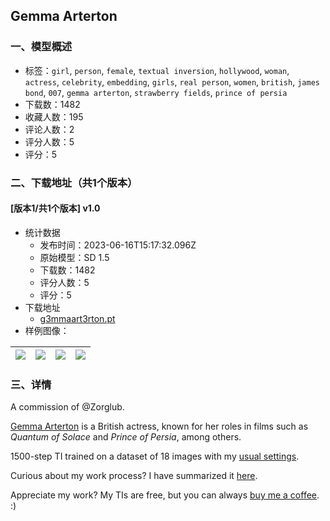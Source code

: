 ## Gemma Arterton
### 一、模型概述

- 标签：`girl`, `person`, `female`, `textual inversion`, `hollywood`, `woman`, `actress`, `celebrity`, `embedding`, `girls`, `real person`, `women`, `british`, `james bond`, `007`, `gemma arterton`, `strawberry fields`, `prince of persia`
- 下载数：1482
- 收藏人数：195
- 评论人数：2
- 评分人数：5
- 评分：5

### 二、下载地址（共1个版本）

#### [版本1/共1个版本] v1.0

- 统计数据
  - 发布时间：2023-06-16T15:17:32.096Z
  - 原始模型：SD 1.5
  - 下载数：1482
  - 评分人数：5
  - 评分：5
- 下载地址
  - [g3mmaart3rton.pt](https://civitai.com/api/download/models/47526)
- 样例图像：

| <img src="https://image.civitai.com/xG1nkqKTMzGDvpLrqFT7WA/ba10e2b8-c021-4343-2504-1b3b76802400/width=450/512133.jpeg" /> | <img src="https://image.civitai.com/xG1nkqKTMzGDvpLrqFT7WA/7304431b-3a13-4460-d2b2-587618113400/width=450/512144.jpeg" /> | <img src="https://image.civitai.com/xG1nkqKTMzGDvpLrqFT7WA/1aa3d7bf-3ef8-4685-e255-2a41bd7cea00/width=450/512145.jpeg" /> | <img src="https://image.civitai.com/xG1nkqKTMzGDvpLrqFT7WA/cb18331f-00f3-4acf-6f29-658bfa69ff00/width=450/512157.jpeg" /> |
| ---- | ---- | ---- | ---- |


### 三、详情
<p>A commission of <span data-type="mention" class="mantine-1yiar0p" data-id="mention:272194" data-label="Zorglub">@Zorglub</span>.</p><p><a target="_blank" rel="ugc" href="https://www.instagram.com/gemmartertonx/">Gemma Arterton</a> is a British actress, known for her roles in films such as <em>Quantum of Solace</em> and <em>Prince of Persia</em>, among others.</p><p>1500-step TI trained on a dataset of 18 images with my <a target="_blank" rel="ugc" href="https://imgur.com/a/dOJEZg2">usual settings</a>.</p><p>Curious about my work process? I have summarized it <a target="_blank" rel="ugc" href="https://civitai.com/models/18240/india-reynolds-model?commentId=55100&amp;modal=commentThread">here</a>.</p><p>Appreciate my work? My TIs are free, but you can always <a target="_blank" rel="ugc" href="https://www.buymeacoffee.com/jernaugurgeh">buy me a coffee</a>. :)</p>